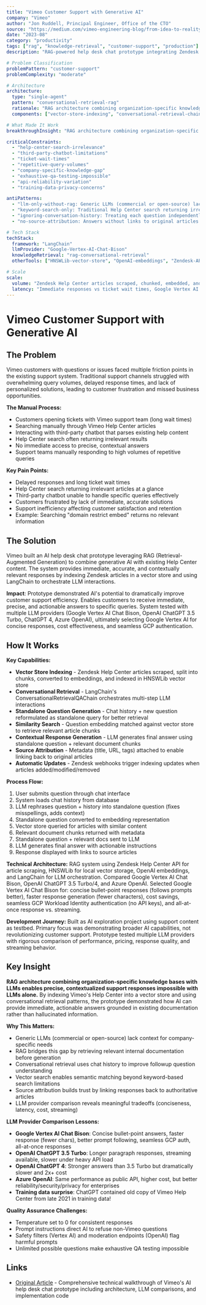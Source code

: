 ```yaml
---
title: "Vimeo Customer Support with Generative AI"
company: "Vimeo"
author: "Jon Ruddell, Principal Engineer, Office of the CTO"
source: "https://medium.com/vimeo-engineering-blog/from-idea-to-reality-elevating-our-customer-support-through-generative-ai-101a2c5ea680"
date: "2023-08"
category: "productivity"
tags: ["rag", "knowledge-retrieval", "customer-support", "production"]
description: "RAG-powered help desk chat prototype integrating Zendesk articles with LangChain, comparing Google Vertex AI Bison and OpenAI models for customer support automation"

# Problem Classification
problemPattern: "customer-support"
problemComplexity: "moderate"

# Architecture
architecture:
  type: "single-agent"
  pattern: "conversational-retrieval-rag"
  rationale: "RAG architecture combining organization-specific knowledge base (Zendesk Help Center) with LLMs enables precise, contextualized support responses impossible with LLMs alone; conversational retrieval pattern uses chat history to reformulate followup questions as standalone queries improving retrieval accuracy; vector store with HNSWLib enables semantic matching beyond keyword-based search limitations; automatic webhook-based updates keep index synchronized with article changes; source attribution links responses to authoritative articles building trust"
  components: ["vector-store-indexing", "conversational-retrieval-chain", "standalone-question-generation", "similarity-search", "contextual-response-generation", "source-attribution", "automatic-webhook-updates"]

# What Made It Work
breakthroughInsight: "RAG architecture combining organization-specific knowledge bases with LLMs enables precise, contextualized support responses impossible with LLMs alone - by indexing Vimeo's Help Center into vector store and using conversational retrieval patterns, prototype demonstrated how AI can provide immediate, actionable answers grounded in existing documentation rather than hallucinated information; generic LLMs (commercial or open-source) lack context for company-specific needs, but RAG bridges this gap by retrieving relevant internal documentation before generation"

criticalConstraints:
  - "help-center-search-irrelevance"
  - "third-party-chatbot-limitations"
  - "ticket-wait-times"
  - "repetitive-query-volumes"
  - "company-specific-knowledge-gap"
  - "exhaustive-qa-testing-impossible"
  - "api-reliability-variation"
  - "training-data-privacy-concerns"

antiPatterns:
  - "llm-only-without-rag: Generic LLMs (commercial or open-source) lack context for company-specific support needs and hallucinate plausible but incorrect information - RAG retrieval of internal documentation before generation essential for accurate, grounded responses"
  - "keyword-search-only: Traditional Help Center search returning irrelevant results (e.g., 'domain restrict embed' returns nothing) - vector similarity search enables semantic matching beyond exact keyword requirements"
  - "ignoring-conversation-history: Treating each question independently fails on followup queries lacking context - conversational retrieval reformulating question + history into standalone query dramatically improves retrieval for multi-turn interactions"
  - "no-source-attribution: Answers without links to original articles reduce trust and prevent users from exploring related content - metadata (title, URL, tags) attached to enable verification and deeper learning"

# Tech Stack
techStack:
  framework: "LangChain"
  llmProvider: "Google-Vertex-AI-Chat-Bison"
  knowledgeRetrieval: "rag-conversational-retrieval"
  otherTools: ["HNSWLib-vector-store", "OpenAI-embeddings", "Zendesk-API", "webhook-automation", "temperature-0", "safety-filters", "moderation-endpoints"]

# Scale
scale:
  volume: "Zendesk Help Center articles scraped, chunked, embedded, and indexed, automatic webhook updates on article changes, tested with multiple LLM providers (Google Vertex AI Chat Bison, OpenAI ChatGPT 3.5 Turbo, ChatGPT 4, Azure OpenAI)"
  latency: "Immediate responses vs ticket wait times, Google Vertex AI selected for: concise bullet-point answers, faster response (fewer characters), better prompt following, cost savings, seamless GCP authentication, all-at-once response vs streaming"
---
```


# Vimeo Customer Support with Generative AI

## The Problem

Vimeo customers with questions or issues faced multiple friction points in the existing support system. Traditional support channels struggled with overwhelming query volumes, delayed response times, and lack of personalized solutions, leading to customer frustration and missed business opportunities.

**The Manual Process:**
- Customers opening tickets with Vimeo support team (long wait times)
- Searching manually through Vimeo Help Center articles
- Interacting with third-party chatbot that parses existing help content
- Help Center search often returning irrelevant results
- No immediate access to precise, contextual answers
- Support teams manually responding to high volumes of repetitive queries

**Key Pain Points:**
- Delayed responses and long ticket wait times
- Help Center search returning irrelevant articles at a glance
- Third-party chatbot unable to handle specific queries effectively
- Customers frustrated by lack of immediate, accurate solutions
- Support inefficiency affecting customer satisfaction and retention
- Example: Searching "domain restrict embed" returns no relevant information

## The Solution

Vimeo built an AI help desk chat prototype leveraging RAG (Retrieval-Augmented Generation) to combine generative AI with existing Help Center content. The system provides immediate, accurate, and contextually relevant responses by indexing Zendesk articles in a vector store and using LangChain to orchestrate LLM interactions.

**Impact**: Prototype demonstrated AI's potential to dramatically improve customer support efficiency. Enables customers to receive immediate, precise, and actionable answers to specific queries. System tested with multiple LLM providers (Google Vertex AI Chat Bison, OpenAI ChatGPT 3.5 Turbo, ChatGPT 4, Azure OpenAI), ultimately selecting Google Vertex AI for concise responses, cost effectiveness, and seamless GCP authentication.

## How It Works

**Key Capabilities:**
- **Vector Store Indexing** - Zendesk Help Center articles scraped, split into chunks, converted to embeddings, and indexed in HNSWLib vector store
- **Conversational Retrieval** - LangChain's ConversationalRetrievalQAChain orchestrates multi-step LLM interactions
- **Standalone Question Generation** - Chat history + new question reformulated as standalone query for better retrieval
- **Similarity Search** - Question embedding matched against vector store to retrieve relevant article chunks
- **Contextual Response Generation** - LLM generates final answer using standalone question + relevant document chunks
- **Source Attribution** - Metadata (title, URL, tags) attached to enable linking back to original articles
- **Automatic Updates** - Zendesk webhooks trigger indexing updates when articles added/modified/removed

**Process Flow:**
1. User submits question through chat interface
2. System loads chat history from database
3. LLM rephrases question + history into standalone question (fixes misspellings, adds context)
4. Standalone question converted to embedding representation
5. Vector store queried for articles with similar content
6. Relevant document chunks returned with metadata
7. Standalone question + relevant docs sent to LLM
8. LLM generates final answer with actionable instructions
9. Response displayed with links to source articles

**Technical Architecture:** RAG system using Zendesk Help Center API for article scraping, HNSWLib for local vector storage, OpenAI embeddings, and LangChain for LLM orchestration. Compared Google Vertex AI Chat Bison, OpenAI ChatGPT 3.5 Turbo/4, and Azure OpenAI. Selected Google Vertex AI Chat Bison for: concise bullet-point responses (follows prompts better), faster response generation (fewer characters), cost savings, seamless GCP Workload Identity authentication (no API keys), and all-at-once response vs. streaming.

**Development Journey:** Built as AI exploration project using support content as testbed. Primary focus was demonstrating broader AI capabilities, not revolutionizing customer support. Prototype tested multiple LLM providers with rigorous comparison of performance, pricing, response quality, and streaming behavior.

## Key Insight

**RAG architecture combining organization-specific knowledge bases with LLMs enables precise, contextualized support responses impossible with LLMs alone.** By indexing Vimeo's Help Center into a vector store and using conversational retrieval patterns, the prototype demonstrated how AI can provide immediate, actionable answers grounded in existing documentation rather than hallucinated information.

**Why This Matters:**
- Generic LLMs (commercial or open-source) lack context for company-specific needs
- RAG bridges this gap by retrieving relevant internal documentation before generation
- Conversational retrieval uses chat history to improve followup question understanding
- Vector search enables semantic matching beyond keyword-based search limitations
- Source attribution builds trust by linking responses back to authoritative articles
- LLM provider comparison reveals meaningful tradeoffs (conciseness, latency, cost, streaming)

**LLM Provider Comparison Lessons:**
- **Google Vertex AI Chat Bison**: Concise bullet-point answers, faster response (fewer chars), better prompt following, seamless GCP auth, all-at-once responses
- **OpenAI ChatGPT 3.5 Turbo**: Longer paragraph responses, streaming available, slower under heavy API load
- **OpenAI ChatGPT 4**: Stronger answers than 3.5 Turbo but dramatically slower and 2x+ cost
- **Azure OpenAI**: Same performance as public API, higher cost, but better reliability/security/privacy for enterprises
- **Training data surprise**: ChatGPT contained old copy of Vimeo Help Center from late 2021 in training data!

**Quality Assurance Challenges:**
- Temperature set to 0 for consistent responses
- Prompt instructions direct AI to refuse non-Vimeo questions
- Safety filters (Vertex AI) and moderation endpoints (OpenAI) flag harmful prompts
- Unlimited possible questions make exhaustive QA testing impossible

## Links

- [Original Article](https://medium.com/vimeo-engineering-blog/from-idea-to-reality-elevating-our-customer-support-through-generative-ai-101a2c5ea680) - Comprehensive technical walkthrough of Vimeo's AI help desk chat prototype including architecture, LLM comparisons, and implementation code
